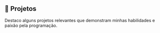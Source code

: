 ## 🚀 Projetos

Destaco alguns projetos relevantes que demonstram minhas habilidades e paixão pela programação.